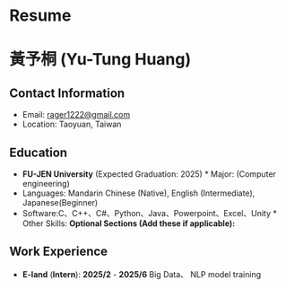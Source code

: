 # Resume
# 黃予桐 (Yu-Tung Huang)

## Contact Information

* Email: rager1222@gmail.com
* Location: Taoyuan, Taiwan

## Education

* **FU-JEN University** (Expected Graduation: 2025)  * Major: (Computer engineering)
* Languages: Mandarin Chinese (Native), English (Intermediate), Japanese(Beginner)
* Software:C、C++、C#、Python、Java、Powerpoint、Excel、Unity  * Other Skills:  **Optional Sections (Add these if applicable):**

## Work Experience

* **E-land** (**Intern**): **2025/2** - **2025/6** Big Data、 NLP model training
